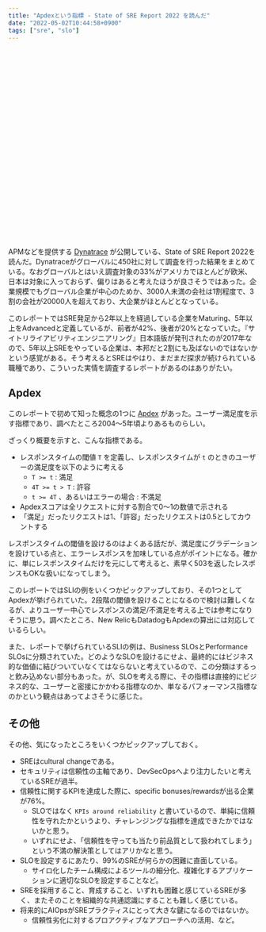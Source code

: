 ```yaml
---
title: "Apdexという指標 - State of SRE Report 2022 を読んだ"
date: "2022-05-02T10:44:58+0900"
tags: ["sre", "slo"]
---
```


<div class="iframely-embed"><div class="iframely-responsive" style="padding-bottom: 52.5%; padding-top: 120px;"><a href="https://www.dynatrace.com/info/sre-report/" data-iframely-url="//iframely.net/o6SsSSH"></a></div></div><script async src="//iframely.net/embed.js" charset="utf-8"></script>

APMなどを提供する [Dynatrace](https://www.dynatrace.com/ja/) が公開している、State of SRE Report 2022を読んだ。Dynatraceがグローバルに450社に対して調査を行った結果をまとめている。なおグローバルとはいえ調査対象の33%がアメリカでほとんどが欧米、日本は対象に入っておらず、偏りはあると考えたほうが良さそうではあった。企業規模でもグローバル企業が中心のためか、3000人未満の会社は1割程度で、3割の会社が20000人を超えており、大企業がほとんどとなっている。

このレポートではSRE発足から2年以上を経過している企業をMaturing、5年以上をAdvancedと定義しているが、前者が42%、後者が20%となっていた。『サイトリライアビリティエンジニアリング』日本語版が発刊されたのが2017年なので、5年以上SREをやっている企業は、本邦だと2割にも及ばないのではないかという感覚がある。そう考えるとSREはやはり、まだまだ探求が続けられている職種であり、こういった実情を調査するレポートがあるのはありがたい。

## Apdex

このレポートで初めて知った概念の1つに [Apdex](https://www.apdex.org/) があった。ユーザー満足度を示す指標であり、調べたところ2004〜5年頃よりあるものらしい。

ざっくり概要を示すと、こんな指標である。

* レスポンスタイムの閾値 `T` を定義し、レスポンスタイムが `t` のときのユーザーの満足度を以下のように考える
    * `T >= t` : 満足
    * `4T >= t > T` : 許容
    * `t >= 4T` 、あるいはエラーの場合 : 不満足
* Apdexスコアは全リクエストに対する割合で0〜1の数値で示される
* 「満足」だったリクエストは1、「許容」だったリクエストは0.5としてカウントする

レスポンスタイムの閾値を設けるのはよくある話だが、満足度にグラデーションを設けている点と、エラーレスポンスを加味している点がポイントになる。確かに、単にレスポンスタイムだけを元にして考えると、素早く503を返したレスポンスもOKな扱いになってしまう。

このレポートではSLIの例をいくつかピックアップしており、その1つとしてApdexが挙げられていた。2段階の閾値を設けることになるので検討は難しくなるが、よりユーザー中心でレスポンスの満足/不満足を考える上では参考になりそうに思う。調べたところ、New RelicもDatadogもApdexの算出には対応しているらしい。

また、レポートで挙げられているSLIの例は、Business SLOsとPerformance SLOsに分類されていた。どのようなSLOを設けるにせよ、最終的にはビジネス的な価値に結びついていなくてはならないと考えているので、この分類はするっと飲み込めない部分もあった。が、SLOを考える際に、その指標は直接的にビジネス的な、ユーザーと密接にかかわる指標なのか、単なるパフォーマンス指標なのかという観点はあってよさそうに感じた。

## その他

その他、気になったところをいくつかピックアップしておく。

* SREはcultural changeである。
* セキュリティは信頼性の主軸であり、DevSecOpsへより注力したいと考えているSREが過半。
* 信頼性に関するKPIを達成した際に、specific bonuses/rewardsが出る企業が76%。
    * SLOではなく `KPIs around reliability` と書いているので、単純に信頼性を守れたかというより、チャレンジングな指標を達成できたかではないかと思う。
    * いずれにせよ、「信頼性を守っても当たり前品質として扱われてしまう」という不満の解決策としてはアリかなと思う。
* SLOを設定するにあたり、99%のSREが何らかの困難に直面している。
    * サイロ化したチーム構成によるツールの細分化、複雑化するアプリケーションに適切なSLOを設定することなど。
* SREを採用すること、育成すること、いずれも困難と感じているSREが多く、またそのことを組織的な共通認識にすることも難しく感じている。
* 将来的にAIOpsがSREプラクティスにとって大きな鍵になるのではないか。
    * 信頼性劣化に対するプロアクティブなアプローチへの活用、など。
